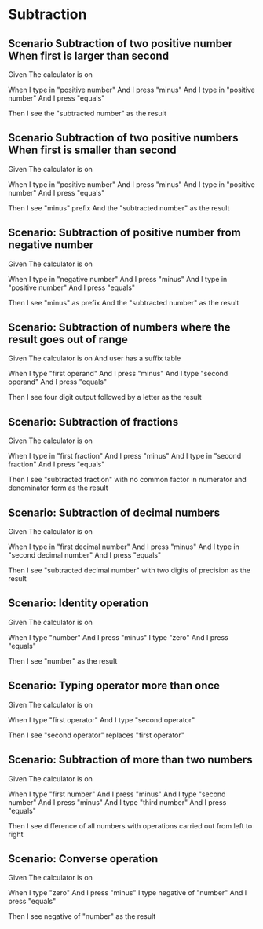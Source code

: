# Subtraction

## Scenario Subtraction of two positive number When first is larger than second
  
  Given The calculator is on
  
  When I type in "positive number"
  And I press "minus"
  And I type in "positive number"
  And I press "equals"
  
  Then I see the "subtracted number" as the result

## Scenario Subtraction of two positive numbers When first is smaller than second
  
  Given The calculator is on
  
  When I type in "positive number"
  And I press "minus"
  And I type in "positive number"
  And I press "equals"
  
  Then I see "minus" prefix
  And the "subtracted number" as the result
  
## Scenario: Subtraction of positive number from negative number
  
  Given The calculator is on
  
  When I type in "negative number"
  And I press "minus"
  And I type in "positive number"
  And I press "equals"
  
  Then I see "minus" as prefix
  And the "subtracted number" as the result
  
## Scenario: Subtraction of numbers where the result goes out of range
  
  Given The calculator is on
  And user has a suffix table
  
  When I type "first operand"
  And I press "minus"
  And I type "second operand"
  And I press "equals"
  
  Then I see four digit output followed by a letter as the result

## Scenario: Subtraction of fractions
  
  Given The calculator is on
  
  When I type in "first fraction"
  And I press "minus"
  And I type in "second fraction"
  And I press "equals"
  
  Then I see "subtracted fraction"
  with no common factor in numerator and denominator form as the result

## Scenario: Subtraction of decimal numbers
  
  Given The calculator is on
  
  When I type in "first decimal number"
  And I press "minus"
  And I type in "second decimal number"
  And I press "equals"
  
  Then I see "subtracted decimal number" with two digits of precision as the result
  
## Scenario: Identity operation
  
  Given The calculator is on
  
  When I type "number"
  And I press "minus"
  I type "zero"
  And I press "equals"
  
  Then I see "number" as the result

## Scenario: Typing operator more than once
  
  Given The calculator is on
  
  When I type "first operator"
  And I type "second operator"
  
  Then I see "second operator" replaces "first operator"
  
## Scenario: Subtraction of more than two numbers
  
  Given The calculator is on
  
  When I type "first number"
  And I press "minus"
  And I type "second number"
  And I press "minus"
  And I type "third number"
  And I press "equals"
  
  Then I see difference of all numbers with operations carried out from left to right

## Scenario: Converse operation
  
  Given The calculator is on
  
  When I type "zero"
  And I press "minus"
  I type negative of "number"
  And I press "equals"
  
  Then I see negative of "number" as the result
